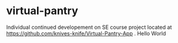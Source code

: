 # virtual-pantry
Individual continued developement on SE course project located at https://github.com/knives-knife/Virtual-Pantry-App .
Hello World

